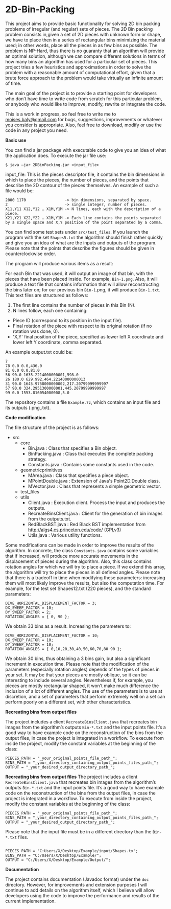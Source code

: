 2D-Bin-Packing
==============

This project aims to provide basic functionality for solving 2D bin packing problems of irregular (and regular) sets of pieces.  The 2D Bin packing problem consists in,given a set of 2D pieces with unknown form or shape, we have to place then in a series of rectangular bins minimizing the material used; in other words, place all the pieces in as few bins as possible. The problem is NP-Hard, thus there is no guaranty that an algorithm will provide an optimal solution, although we can compare different solutions in terms of how many bins an algorithm has used for a particular set of pieces. This project tries a few heuristics and approximations in order to solve the problem with a reasonable amount of computational effort, given that a brute force approach to the problem would take virtually an infinite amount of time.

The main goal of the project is to provide a starting point for developers who don’t have time to write code from scratch for this particular problem, or anybody who would like to improve, modify, rewrite or integrate the code. 

This is a work in progress, so feel free to write me to moises.baly@gmail.com for bugs, suggestions, improvements or whatever you consider is appropriate. Also, feel free to download, modify or use the code in any project you need.

**Basic use**

You can find a jar package with executable code to give you an idea of what the application does. To execute the jar file use:

```
$ java –jar 2DBinPacking.jar <input_file> 
```

input_file: This is the pieces descriptor file, it contains the bin dimensions in which to place the pieces, the number of pieces, and the points that describe the 2D contour of the pieces themselves. An example of such a file would be:

```
2000 1170                 -> bin dimensions, separated by space.
2                         -> single integer, number of pieces.
X11,Y11 X12,Y12 … X1M,Y1M -> N lines, each with the description of a piece.
X21,Y21 X22,Y22 … X1M,Y1M -> Each line contains the points separated by a single space and X,Y position of the point separated by a comma.
```

You can find some test sets under `src/test_files`. If you launch the program with the set `Shapes5.txt` the algorithm should finish rather quickly and give you an idea of what are the inputs and outputs of the program. Please note that the points that describe the figures should be given in counterclockwise order.

The program will produce various items as a result:

For each Bin that was used, it will output an image of that bin, with the pieces that have been placed inside. For example, `Bin-1.png`. Also, it will produce a text file that contains information that will allow reconstructing the bins later on; for our previous bin `Bin-1`.png, it will produce `Bin-1.txt`. This text files are structured as follows:

1. The first line contains the number of pieces in this Bin (N).
2. N lines follow, each one containing:
  - Piece ID (correspond to its position in the input file).
  - Final rotation of the piece with respect to its original rotation (if no rotation was done, 0).
  - 'X,Y' final position of the piece, specified as lower left X coordinate and lower left Y coordinate, comma separated.

An example output.txt could be:

```
7
78 0.0 0.0,436.0
81 0.0 0.0,81.0
56 90.0 1635.2214000000001,598.0
26 180.0 629.992,464.22140000000013
31 90.0 1645.9758000000002,217.20799999999997
57 90.0 324.2951300000001,445.20799999999997
99 0.0 1553.816054000008,5.0

```
The repository contains a file `Example.7z`, which contains an input file and its outputs (.png,.txt).

**Code modification**

The file structure of the project is as follows:

- src
  - core
    - Bin.java : Class that specifies a Bin object.
    - BinPacking.java : Class that executes the complete packing strategy.
    - Constants.java : Contains some constants used in the code.
  - geometricprimitives
    - MArea.java : Class that specifies a piece object.
    - MPointDouble.java : Extension of Java's Point2D.Double class.
    - MVector.java : Class that represents a simple geometric vector.
  - test_files
  - utils
    - Client.java : Execution client. Process the input and produces the outputs.
    - RecreateBinsClient.java : Client for the generation of bin images from the outputs.txt.
    - RedBlackBST.java : Red Black BST implementation from http://algs4.cs.princeton.edu/code/ (GPLv3)
    - Utils.java : Various utility functions.

Some modifications can be made in order to improve the results of the algorithm. In concrete, the class `Constants.java` contains some variables that if increased, will produce more accurate movements in the displacement of pieces during the algorithm. Also, this class contains rotation angles for which we will try to place a piece. If we extend this array, the algorithm will try to place the pieces in all defined angles. Please note that there is a tradeoff in time when modifying these parameters: increasing them will most likely improve the results, but also the computation time. For example, for the test set Shapes12.txt (220 pieces), and the standard parameters:

```
DIVE_HORIZONTAL_DISPLACEMENT_FACTOR = 3;
DX_SWEEP_FACTOR = 10;
DY_SWEEP_FACTOR = 2;
ROTATION_ANGLES = { 0, 90 };
```

We obtain 33 bins as a result. Increasing the parameters to:

```
DIVE_HORIZONTAL_DISPLACEMENT_FACTOR = 10;
DX_SWEEP_FACTOR = 10;
DY_SWEEP_FACTOR = 10;
ROTATION_ANGLES = { 0,10,20,30,40,50,60,70,80 90 };

```

We obtain 30 bins, thus obtaining a 3 bins gain, but also a significant increment in execution time. Please note that the modification of the parameters (especially rotation angles) depends of the types of pieces in your set.  It may be that your pieces are mostly oblique, so it can be interesting to include several angles. Nevertheless if, for example, you pieces are mostly rectangular shaped, it won’t make much difference the inclusion of a lot of different angles. The use of the parameters is to use at discretion, and a set of parameters that perform extremely well on a set can perform poorly on a different set, with other characteristics.

**Recreating bins from output files**

The project includes a client `RecreateBinsClient.java` that recreates bin images from the algorithm’s outputs `Bin-*.txt` and the input points file. It’s a good way to have example code on the reconstruction of the bins from the output files, in case the project is integrated in a workflow. To execute from inside the project, modify the constant variables at the beginning of the class:

```
PIECES_PATH = "_your_original_points_file_path_";
BINS_PATH = "_your_directory_containing_output_points_files_path_";
OUTPUT = "_your_desired_output_directory_path_";

```
**Recreating bins from output files**
The project includes a client `RecreateBinsClient.java` that recreates bin images from the algorithm’s outputs `Bin-*.txt` and the input points file. It’s a good way to have example code on the reconstruction of the bins from the output files, in case the project is integrated in a workflow. To execute from inside the project, modify the constant variables at the beginning of the class:
```
PIECES_PATH = "_your_original_points_file_path_";
BINS_PATH = "_your_directory_containing_output_points_files_path_";
OUTPUT = "_your_desired_output_directory_path_";
```

Please note that the input file must be in a different directory than the `Bin-*.txt` files.

```

PIECES_PATH = "C:Users/X/Desktop/Example/input/Shapes.tx";
BINS_PATH = "C:/Users/X/Desktop/Example/";
OUTPUT = "C:/Users/X/Desktop/Example/Output/";

```

**Documentation**

The project contains documentation (Javadoc format) under the `doc` directory. However, for improvements and extension purposes I will continue to add details on the algorithm itself, which I believe will allow developers using the code to improve the performance and results of the current  implementation.


